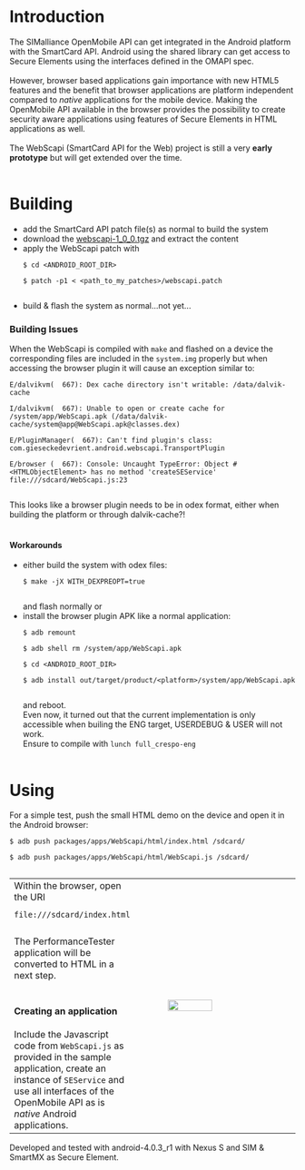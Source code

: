 # Introduction #

The SIMalliance OpenMobile API can get integrated in the Android platform with the SmartCard API. Android using the shared library can get access to Secure Elements using the interfaces defined in the OMAPI spec.<br><br>
However, browser based applications gain importance with new HTML5 features and the benefit that browser applications are platform independent compared to <i>native</i> applications for the mobile device. Making the OpenMobile API available in the browser provides the possibility to create security aware applications using features of Secure Elements in HTML applications as well.<br><br>
The WebScapi (SmartCard API for the Web) project is still a very <b>early prototype</b> but will get extended over the time.<br><br>

<h1>Building</h1>
<ul><li>add the SmartCard API patch file(s) as normal to build the system<br>
</li><li>download the <a href='http://code.google.com/p/seek-for-android/downloads/detail?name=webscapi-1_0_0.tgz'>webscapi-1_0_0.tgz</a> and extract the content<br>
</li><li>apply the WebScapi patch with<br>
<pre><code>$ cd &lt;ANDROID_ROOT_DIR&gt;<br>
$ patch -p1 &lt; &lt;path_to_my_patches&gt;/webscapi.patch<br>
</code></pre>
</li><li>build & flash the system as normal...not yet...</li></ul>

<h3>Building Issues</h3>
When the WebScapi is compiled with <code>make</code> and flashed on a device the corresponding files are included in the <code>system.img</code> properly but when accessing the browser plugin it will cause an exception similar to:<br>
<pre><code>E/dalvikvm(  667): Dex cache directory isn't writable: /data/dalvik-cache<br>
I/dalvikvm(  667): Unable to open or create cache for /system/app/WebScapi.apk (/data/dalvik-cache/system@app@WebScapi.apk@classes.dex)<br>
E/PluginManager(  667): Can't find plugin's class: com.gieseckedevrient.android.webscapi.TransportPlugin<br>
E/browser (  667): Console: Uncaught TypeError: Object #&lt;HTMLObjectElement&gt; has no method 'createSEService' file:///sdcard/WebScapi.js:23<br>
</code></pre>
This looks like a browser plugin needs to be in odex format, either when building the platform or through dalvik-cache?!<br>
<br>
<h4>Workarounds</h4>
<ul><li>either build the system with odex files:<br>
<pre><code>$ make -jX WITH_DEXPREOPT=true <br>
</code></pre>
and flash normally or<br>
</li><li>install the browser plugin APK like a normal application:<br>
<pre><code>$ adb remount<br>
$ adb shell rm /system/app/WebScapi.apk<br>
$ cd &lt;ANDROID_ROOT_DIR&gt;<br>
$ adb install out/target/product/&lt;platform&gt;/system/app/WebScapi.apk<br>
</code></pre>
and reboot.<br>
Even now, it turned out that the current implementation is only accessible when builing the ENG target, USERDEBUG & USER will not work.<br>
Ensure to compile with <code>lunch full_crespo-eng</code>
<br><br></li></ul>

<h1>Using</h1>
For a simple test, push the small HTML demo on the device and open it in the Android browser:<br>
<pre><code>$ adb push packages/apps/WebScapi/html/index.html /sdcard/<br>
$ adb push packages/apps/WebScapi/html/WebScapi.js /sdcard/<br>
</code></pre>

<table><tr>
<td width='40%' valign='top'>Within the browser, open the URI<br>
<pre><code>file:///sdcard/index.html<br>
</code></pre>
The PerformanceTester application will be converted to HTML in a next step.<br /><br />
<h4>Creating an application</h4>
Include the Javascript code from <code>WebScapi.js</code> as provided in the sample application, create an instance of <code>SEService</code> and use all interfaces of the OpenMobile API as is <i>native</i> Android applications.<br>
</td>
<td width='10%'>
</td>
<td><img width='60%' src='http://seek-for-android.github.io/img/wiki/webscapi-sample.png' />
</td></tr></table>
Developed and tested with android-4.0.3_r1 with Nexus S and SIM & SmartMX as Secure Element.